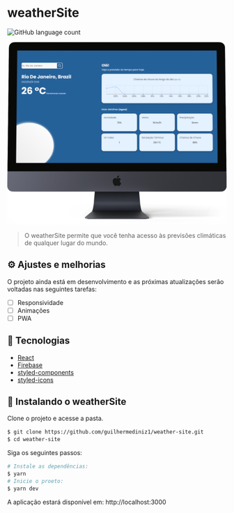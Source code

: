 # weatherSite

![GitHub language count](https://img.shields.io/github/languages/top/guilhermediniz1/weather-site?style=flat)

<p aling="center">
  <img src="iMac Pro Front View Mockup.png" alt="Tela da aplicação sendo mostrada em um monitor">
</p>

> O weatherSite permite que você tenha acesso às previsões climáticas de qualquer lugar do mundo.

## ⚙ Ajustes e melhorias
O projeto ainda está em desenvolvimento e as próximas atualizações serão voltadas nas seguintes tarefas:

- [ ] Responsividade
- [ ] Animações
- [ ] PWA

## 🧪 Tecnologias
- [React](https://reactjs.org)
- [Firebase](https://firebase.google.com/)
- [styled-components](https://styled-components.com/)
- [styled-icons](https://styled-icons.dev/)

## 🚀 Instalando o weatherSite
Clone o projeto e acesse a pasta.

```bash
$ git clone https://github.com/guilhermediniz1/weather-site.git
$ cd weather-site
```

Siga os seguintes passos:
```bash
# Instale as dependências:
$ yarn
# Inicie o proeto: 
$ yarn dev
```
A aplicação estará disponível em: http://localhost:3000
